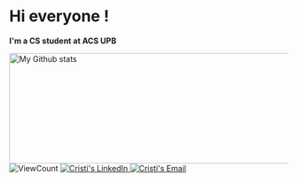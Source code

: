 # Hi everyone !

**I'm a CS student at ACS UPB**

<img alt="My Github stats" align="left" border-radius="40px" width="800px" height="200px" src="https://github-readme-streak-stats.herokuapp.com/?user=CristiSandu&layout=compact" alt="saurav-skl" />  



![ViewCount](https://komarev.com/ghpvc/?username=CristiSandu&color=1A4730)
<a href="https://www.linkedin.com/in/cristi-sandu-278a621b7/">
  <img alt="Cristi's LinkedIn" src="https://img.shields.io/badge/-LinkedIn-1A4730?style=flat-square&logo=Linkedin&logoColor=white" />
</a>
<a href="mailto:ilie.cristian.sandu@gmail.com">
  <img alt="Cristi's Email" src="https://img.shields.io/badge/-E--mail-1A4730?style=flat-square&logo=Gmail&logoColor=white" />
</a>  


